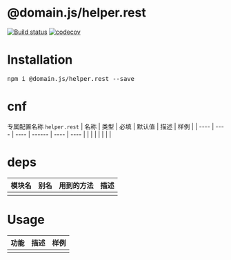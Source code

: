 # @domain.js/helper.rest

[![Build status](https://travis-ci.com/domain-js/helper.rest.svg?branch=master)](https://travis-ci.org/domain-js/helper.rest)
[![codecov](https://codecov.io/gh/domain-js/helper.rest/branch/master/graph/badge.svg)](https://codecov.io/gh/domain-js/helper.rest)

# Installation
<pre>npm i @domain.js/helper.rest --save</pre>

# cnf
专属配置名称 `helper.rest`
| 名称 | 类型 | 必填 | 默认值 | 描述 | 样例 |
| ---- | ---- | ---- | ------ | ---- | ---- |
|      |      |      |        |      |      |

# deps
| 模块名 | 别名 | 用到的方法 | 描述 |
| ------ | ---- | ---------- | ---- |
|        |      |            |      |


# Usage
| 功能 | 描述 | 样例 |
| ---- | ---- | ---- |
|      |      |      |
